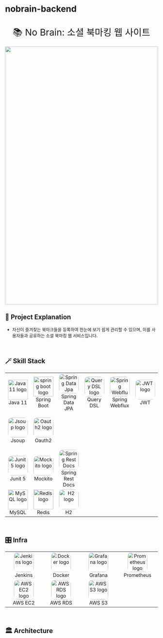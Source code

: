 # nobrain-backend
<br/>
<div style="font-size: 30px" align="center"> 📚 No Brain: 소셜 북마킹 웹 사이트 </div>
<br/>
<img width="100%" height="850px" src="https://user-images.githubusercontent.com/75934088/236386046-75dbe329-02cf-41cd-bb8c-3f821f1e17f6.gif">

## 📌 Project Explanation
* 자신이 즐겨찾는 북마크들을 등록하여 한눈에 보기 쉽게 관리할 수 있으며, 이를 사용자들과 공유하는 소셜 북마킹 웹 서비스입니다.

<br/>

## 🪄 Skill Stack

<table>
  <tr style="height: 120px; border: none">
    <td align="center" width="140" style="border: none">
        <img src="https://skillicons.dev/icons?i=java&theme=light" width="65" height="65" alt="Java 11 logo" />
        <br>Java 11
    </td>
    <td align="center" width="140" style="border: none">
        <img src="https://skillicons.dev/icons?i=spring&theme=light" width="65" height="65" alt="spring boot logo" />
        <br>Spring Boot
    </td>
    <td align="center" width="140" style="border: none">
        <img style="border-radius: 12px" src="https://blog.kakaocdn.net/dn/zVcJ7/btrqRTaogof/Sk9Wu37vvLkg618Nlx309k/img.png" width="65" height="65" alt="Spring Data Jpa logo" />
        <br>Spring Data JPA
    </td>
    <td align="center" width="140" style="border: none">
        <img style="border-radius: 12px" src="https://blog.kakaocdn.net/dn/xdWQ8/btrPIFeXOCO/pkEovWQcHWznekbkRYC43k/img.png" width="65" height="65" alt="Query DSL logo" />
        <br>Query DSL
    </td>
    <td align="center" width="140" style="border: none">
        <img style="border-radius: 12px" src="https://blog.kakaocdn.net/dn/cMZO3w/btqQCAplIu6/kFk2TN7yuxd5z1gxqPled0/img.png" width="65" height="65" alt="Spring Webflux logo"/>
        <br>Spring Webflux
    </td>
    <td align="center" width="140" style="border: none">
        <img style="background: white; border-radius: 12px" src="https://blog.kakaocdn.net/dn/cqbtEQ/btrZISJO4rM/psTAeZ2SeJr4mw2z80gt00/img.png" width="65" height="65" alt="JWT logo" />
        <br>JWT
    </td>
  </tr>
  <tr style="height: 120px; border: none">
    <td align="center" width="140" style="border: none">
        <img style="border-radius: 12px" src="https://storage.semalt.com/uploads/articles/e179d86b4554d4c5b238f86bcaf2f6342.png" width="65" height="65" alt="Jsoup logo" />
        <br>Jsoup
    </td>
    <td align="center" width="140" style="border: none">
        <img style="border-radius: 12px" src="https://farm4.static.flickr.com/3549/3343062926_4e65c72b65_o.png" width="65" height="65" alt="Oauth2 logo" />
        <br>Oauth2
    </td>
  </tr>
  <tr style="border: none">
    <td align="center" width="140" style="border: none">
        <img style="border-radius: 12px" src="https://images.velog.io/images/new_wisdom/post/1fc8bd41-ec1d-4272-99f3-d2f90bc4056f/junit5.jpeg" width="65" height="65" alt="Junit 5 logo" />
        <br>Junit 5
    </td>
    <td align="center" width="140" style="border: none">
        <img style="background: white; border-radius: 12px" src="https://nesoy.github.io/assets/logo/mockito.png" width="65" height="65" alt="Mockito logo" />
        <br>Mockito
    </td>
    <td align="center" width="140" style="border: none">
        <img style="background: white; border-radius: 12px" src="https://godekdls.github.io/images/springrestdocs/logo.png" width="65" height="65" alt="Spring Rest Docs logo" />
        <br>Spring Rest Docs
    </td>
  </tr>
  <tr style="border: none">
    <td align="center" width="140" style="border: none">
        <img src="https://skillicons.dev/icons?i=mysql&theme=light" width="65" height="65" alt="MySQL logo" />
        <br>MySQL
    </td>
    <td align="center" width="140" style="border: none">
        <img src="https://skillicons.dev/icons?i=redis&theme=light" width="65" height="65" alt="Redis logo" />
        <br>Redis
    </td>
    <td align="center" width="140" style="border: none">
        <img style="border-radius: 12px" src="https://upload.wikimedia.org/wikipedia/commons/a/a1/H2_logo.png" width="65" height="65" alt="H2 logo" />
        <br>H2
    </td>
  </tr>
</table>

<br/>

## 🎛️ Infra

<table>
  <tr style="border: none">
    <td align="center" width="140" style="border: none">
      <img style="border-radius: 12px" src="https://skillicons.dev/icons?i=jenkins&theme=light" width="65" height="65" alt="Jenkins logo">
      <br/>Jenkins
    </td>
    <td align="center" width="140" style="border: none">
      <img style="border-radius: 12px" src="https://skillicons.dev/icons?i=docker&theme=light" width="65" height="65" alt="Docker logo">
      <br/>Docker
    </td>
    <td align="center" width="140" style="border: none">
      <img style="border-radius: 12px" src="https://skillicons.dev/icons?i=grafana&theme=light" width="65" height="65" alt="Grafana logo">
      <br/>Grafana
    </td>
    <td align="center" width="140" style="border: none">
      <img style="border-radius: 12px" src="https://skillicons.dev/icons?i=prometheus&theme=light" width="65" height="65" alt="Prometheus logo">
      <br/>Prometheus
    </td>
  </tr>
  <tr style="border: none">
    <td align="center" width="140" style="border: none">
      <img style="border-radius: 12px" src="https://d2tag017dbhslw.cloudfront.net/icon/d88319dfa5d204f019b4284149886c59-7d586ea82f792b61a8c87de60565133d.svg" width="65" height="65" alt="AWS EC2 logo">
      <br/>AWS EC2
    </td>
    <td align="center" width="140" style="border: none">
      <img style="border-radius: 12px" src="https://d2tag017dbhslw.cloudfront.net/icon/1d374ed2a6bcf601d7bfd4fc3dfd3b5d-c9f69416d978016b3191175f35e59226.svg" width="65" height="65" alt="AWS RDS logo">
      <br/>AWS RDS
    </td>
    <td align="center" width="140" style="border: none">
      <img style="border-radius: 12px" src="https://d2tag017dbhslw.cloudfront.net/icon/c0828e0381730befd1f7a025057c74fb-43acc0496e64afba82dbc9ab774dc622.svg" width="65" height="65" alt="AWS S3 logo">
      <br/>AWS S3
    </td>
  </tr>
</table>

<br/>

## 🏛️ Architecture